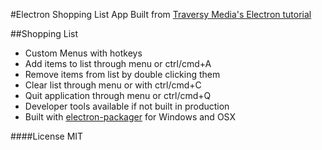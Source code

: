 #Electron Shopping List App
Built from [Traversy Media's Electron tutorial](https://www.youtube.com/watch?v=kN1Czs0m1SU)

##Shopping List
* Custom Menus with hotkeys
* Add items to list through menu or ctrl/cmd+A
* Remove items from list by double clicking them
* Clear list through menu or with ctrl/cmd+C
* Quit application through menu or ctrl/cmd+Q
* Developer tools available if not built in production
* Built with [electron-packager](https://www.npmjs.com/package/electron-packager) for Windows and OSX

####License
MIT
